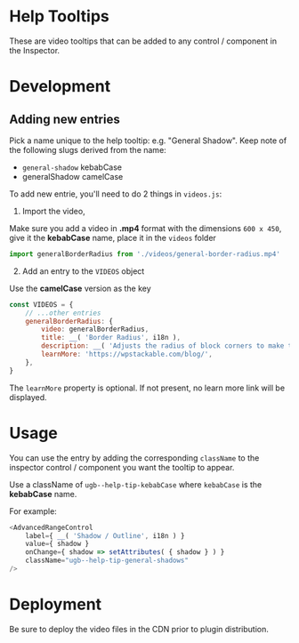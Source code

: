 Help Tooltips
=============

These are video tooltips that can be added to any control / component in the Inspector.

Development
===========

## Adding new entries

Pick a name unique to the help tooltip: e.g. "General Shadow". Keep note of the following slugs derived from the name:
* `general-shadow` kebabCase
* generalShadow camelCase

To add new entrie, you'll need to do 2 things in `videos.js`:

1. Import the video,

Make sure you add a video in **.mp4** format with the dimensions `600 x 450`, give it the **kebabCase** name, place it in the `videos` folder

```js
import generalBorderRadius from './videos/general-border-radius.mp4'
```

2. Add an entry to the `VIDEOS` object

Use the **camelCase** version as the key

```js
const VIDEOS = {
	// ...other entries
	generalBorderRadius: {
		video: generalBorderRadius,
		title: __( 'Border Radius', i18n ),
		description: __( 'Adjusts the radius of block corners to make them more rounded', i18n ),
		learnMore: 'https://wpstackable.com/blog/',
	},
}
```

The `learnMore` property is optional. If not present, no learn more link will be displayed.

Usage
=====

You can use the entry by adding the corresponding `className` to the inspector control / component you want the tooltip to appear.

Use a className of `ugb--help-tip-kebabCase` where `kebabCase` is the **kebabCase** name.

For example:

```js
<AdvancedRangeControl
	label={ __( 'Shadow / Outline', i18n ) }
	value={ shadow }
	onChange={ shadow => setAttributes( { shadow } ) }
	className="ugb--help-tip-general-shadows"
/>
```

Deployment
==========

Be sure to deploy the video files in the CDN prior to plugin distribution.

